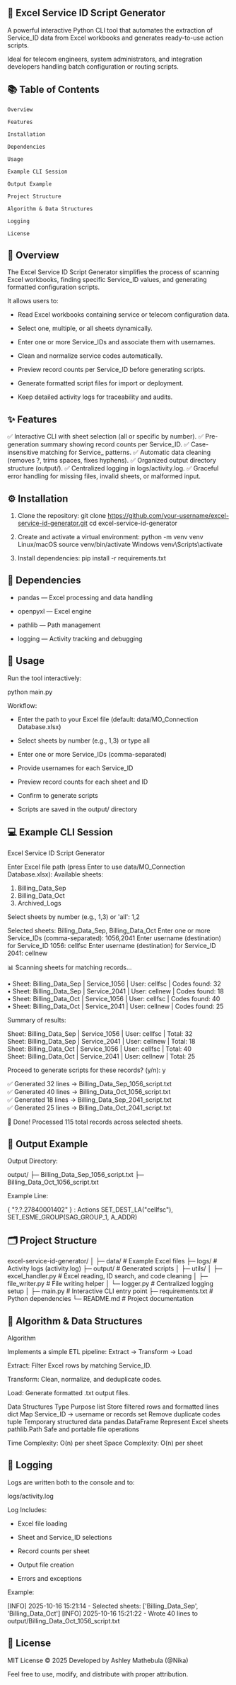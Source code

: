 ## 🧮 Excel Service ID Script Generator

A powerful interactive Python CLI tool that automates the extraction of Service_ID data from Excel workbooks and generates ready-to-use action scripts.

Ideal for telecom engineers, system administrators, and integration developers handling batch configuration or routing scripts.

## 📚 Table of Contents

    Overview
    
    Features
    
    Installation
    
    Dependencies
    
    Usage
    
    Example CLI Session
    
    Output Example
    
    Project Structure
    
    Algorithm & Data Structures
    
    Logging
    
    License

## 🧠 Overview

The Excel Service ID Script Generator simplifies the process of scanning Excel workbooks, finding specific Service_ID values, and generating formatted configuration scripts.

It allows users to:

- Read Excel workbooks containing service or telecom configuration data.

- Select one, multiple, or all sheets dynamically.

- Enter one or more Service_IDs and associate them with usernames.

- Clean and normalize service codes automatically.

- Preview record counts per Service_ID before generating scripts.

- Generate formatted script files for import or deployment.

- Keep detailed activity logs for traceability and audits.

## ✨ Features

✅ Interactive CLI with sheet selection (all or specific by number).
✅ Pre-generation summary showing record counts per Service_ID.
✅ Case-insensitive matching for Service_<ID> patterns.
✅ Automatic data cleaning (removes ?, trims spaces, fixes hyphens).
✅ Organized output directory structure (output/).
✅ Centralized logging in logs/activity.log.
✅ Graceful error handling for missing files, invalid sheets, or malformed input.

## ⚙️ Installation
1. Clone the repository:
git clone https://github.com/your-username/excel-service-id-generator.git
cd excel-service-id-generator

2. Create and activate a virtual environment:
python -m venv venv
Linux/macOS
source venv/bin/activate
Windows
venv\Scripts\activate

3. Install dependencies:
pip install -r requirements.txt

## 🧩 Dependencies

- pandas — Excel processing and data handling

- openpyxl — Excel engine

- pathlib — Path management

- logging — Activity tracking and debugging

## 🚀 Usage

Run the tool interactively:

python main.py

Workflow:

- Enter the path to your Excel file (default: data/MO_Connection Database.xlsx)

- Select sheets by number (e.g., 1,3) or type all

- Enter one or more Service_IDs (comma-separated)

- Provide usernames for each Service_ID

- Preview record counts for each sheet and ID

- Confirm to generate scripts

- Scripts are saved in the output/ directory

## 💻 Example CLI Session

Excel Service ID Script Generator

Enter Excel file path (press Enter to use data/MO_Connection Database.xlsx):
Available sheets:
1. Billing_Data_Sep
2. Billing_Data_Oct
3. Archived_Logs

Select sheets by number (e.g., 1,3) or 'all': 1,2

Selected sheets: Billing_Data_Sep, Billing_Data_Oct
Enter one or more Service_IDs (comma-separated): 1056,2041
Enter username (destination) for Service_ID 1056: cellfsc
Enter username (destination) for Service_ID 2041: cellnew

📊 Scanning sheets for matching records...

• Sheet: Billing_Data_Sep | Service_1056 | User: cellfsc | Codes found: 32  
• Sheet: Billing_Data_Sep | Service_2041 | User: cellnew | Codes found: 18  
• Sheet: Billing_Data_Oct | Service_1056 | User: cellfsc | Codes found: 40  
• Sheet: Billing_Data_Oct | Service_2041 | User: cellnew | Codes found: 25  


Summary of results:

Sheet: Billing_Data_Sep | Service_1056 | User: cellfsc | Total: 32  
Sheet: Billing_Data_Sep | Service_2041 | User: cellnew | Total: 18  
Sheet: Billing_Data_Oct | Service_1056 | User: cellfsc | Total: 40  
Sheet: Billing_Data_Oct | Service_2041 | User: cellnew | Total: 25  

Proceed to generate scripts for these records? (y/n): y

✅ Generated 32 lines → Billing_Data_Sep_1056_script.txt  
✅ Generated 40 lines → Billing_Data_Oct_1056_script.txt  
✅ Generated 18 lines → Billing_Data_Sep_2041_script.txt  
✅ Generated 25 lines → Billing_Data_Oct_2041_script.txt  

🎉 Done! Processed 115 total records across selected sheets.

## 🧾 Output Example

Output Directory:

output/
  ├─ Billing_Data_Sep_1056_script.txt
  ├─ Billing_Data_Oct_1056_script.txt


Example Line:

{ "?.?.27840001402" } : Actions SET_DEST_LA("cellfsc"), SET_ESME_GROUP(SAG_GROUP_1, A_ADDR)

## 🗂️ Project Structure
excel-service-id-generator/
│
├─ data/                       # Example Excel files
├─ logs/                       # Activity logs (activity.log)
├─ output/                     # Generated scripts
│
├─ utils/
│  ├─ excel_handler.py         # Excel reading, ID search, and code cleaning
│  ├─ file_writer.py           # File writing helper
│  └─ logger.py                # Centralized logging setup
│
├─ main.py                     # Interactive CLI entry point
├─ requirements.txt            # Python dependencies
└─ README.md                   # Project documentation

## 🧩 Algorithm & Data Structures
Algorithm

Implements a simple ETL pipeline:
Extract → Transform → Load

Extract: Filter Excel rows by matching Service_ID.

Transform: Clean, normalize, and deduplicate codes.

Load: Generate formatted .txt output files.

Data Structures
Type	Purpose
list	Store filtered rows and formatted lines
dict	Map Service_ID → username or records
set	Remove duplicate codes
tuple	Temporary structured data
pandas.DataFrame	Represent Excel sheets
pathlib.Path	Safe and portable file operations

Time Complexity: O(n) per sheet
Space Complexity: O(n) per sheet

## 🧾 Logging

Logs are written both to the console and to:

logs/activity.log


Log Includes:

- Excel file loading

- Sheet and Service_ID selections

- Record counts per sheet

- Output file creation

- Errors and exceptions

Example:

[INFO] 2025-10-16 15:21:14 - Selected sheets: ['Billing_Data_Sep', 'Billing_Data_Oct']
[INFO] 2025-10-16 15:21:22 - Wrote 40 lines to output/Billing_Data_Oct_1056_script.txt

## 📜 License

MIT License © 2025
Developed by Ashley Mathebula (@Nika)

Feel free to use, modify, and distribute with proper attribution.
